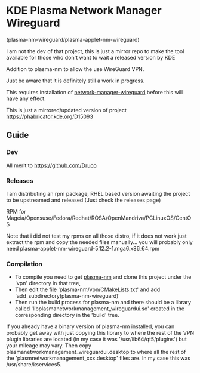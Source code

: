 # KDE Plasma Network Manager Wireguard 
(plasma-nm-wireguard/plasma-applet-nm-wireguard)

I am not the dev of that project, this is just a mirror repo to make the tool available for those who don't want to wait a released version by KDE

Addition to plasma-nm to allow the use WireGuard VPN.

Just be aware that it is definitely still a work in progress. 

This requires installation of [network-manager-wireguard](https://github.com/max-moser/network-manager-wireguard) before this will have any effect.

This is just a mirrored/updated version of project https://phabricator.kde.org/D15093
                       
## Guide

### Dev
All merit to https://github.com/Druco  

### Releases
I am distributing an rpm package, RHEL based version awaiting the project to be upstreamed and released (Just check the releases page) 

RPM for Mageia/Opensuse/Fedora/Redhat/ROSA/OpenMandriva/PCLinuxOS/CentOS 

Note that i did not test my rpms on all those distro, if it does not work just extract the rpm and copy the needed files manually... you will probably only need plasma-applet-nm-wireguard-5.12.2-1.mga6.x86_64.rpm

### Compilation
- To compile you need to get [plasma-nm](https://github.com/KDE/plasma-nm) and clone this project under the 'vpn' directory in that tree, 
- Then edit the file 'plasma-nm/vpn/CMakeLists.txt' and add 'add_subdirectory(plasma-nm-wireguard)'
- Then run the build process for plasma-nm and there should be a library called 'libplasmanetworkmanagement_wireguardui.so' created in the corresponding directory in the 'build' tree.

If you already have a binary version of plasma-nm installed, you can probably get away with just copying this library to where the rest of the VPN plugin libraries are located (in my case it was '/usr/lib64/qt5/plugins') but your mileage may vary. Then copy plasmanetworkmanagement_wireguardui.desktop to where all the rest of the 'plasmnetworkmanagement_xxx.desktop' files are. In my case this was /usr/share/kservices5.

